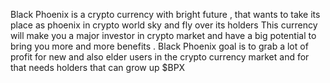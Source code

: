 Black Phoenix is a crypto currency  with bright future , that wants to take its place as phoenix in crypto world sky and fly over its holders 
This currency will make you a major investor in crypto market and have a big potential to bring you more and more benefits .
Black Phoenix goal is to grab a lot of profit for new and also elder users in the crypto currency market and for that needs holders that can grow up $BPX
